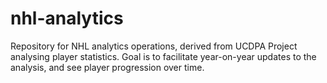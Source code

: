 # nhl-analytics
Repository for NHL analytics operations, derived from UCDPA Project analysing player statistics. Goal is to facilitate year-on-year updates to the analysis, and see player progression over time.
